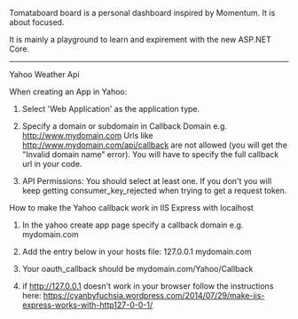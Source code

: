 
Tomataboard board is a personal dashboard inspired by Momentum.
It is about focused.

It is mainly a playground to learn and expirement with the new ASP.NET Core.

--------------------------------------------------------------


Yahoo Weather Api

When creating an App in Yahoo:

1. Select 'Web Application' as the application type.

2. Specify a domain or subdomain in Callback Domain e.g. http://www.mydomain.com 
Urls like http://www.mydomain.com/api/callback are not allowed (you will get the "Invalid domain name" error). 
You will have to specify the full callback url in your code. 

3. API Permissions: You should select at least one. If you don't you will keep getting consumer_key_rejected when trying to get a request token.


How to make the Yahoo callback work in IIS Express with localhost

1. In the yahoo create app page specify a callback domain e.g. mydomain.com 

2. Add the entry below in your hosts file:
  127.0.0.1 mydomain.com 

3. Your oauth_callback should be mydomain.com/Yahoo/Callback

4. if http://127.0.0.1 doesn't work in your browser follow the instructions here:
https://cyanbyfuchsia.wordpress.com/2014/07/29/make-iis-express-works-with-http127-0-0-1/
